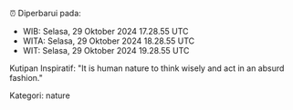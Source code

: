 ⏰ Diperbarui pada:
- WIB: Selasa, 29 Oktober 2024 17.28.55 UTC
- WITA: Selasa, 29 Oktober 2024 18.28.55 UTC
- WIT: Selasa, 29 Oktober 2024 19.28.55 UTC

Kutipan Inspiratif:
"It is human nature to think wisely and act in an absurd fashion."


Kategori: nature

